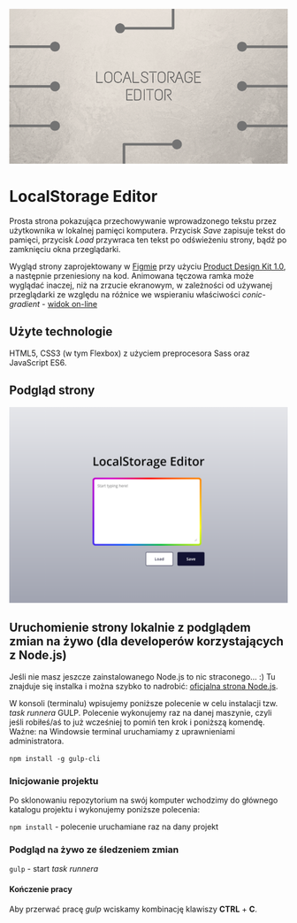 ![cover](https://raw.githubusercontent.com/kasiaizak/localstorage-editor/master/src/assets/img/cover.png)

# LocalStorage Editor

Prosta strona pokazująca przechowywanie wprowadzonego tekstu przez użytkownika w lokalnej pamięci komputera. Przycisk *Save* zapisuje tekst do pamięci, przycisk *Load* przywraca ten tekst po odświeżeniu strony, bądź po zamknięciu okna przeglądarki.

Wygląd strony zaprojektowany w [Figmie](https://www.figma.com/) przy użyciu [Product Design Kit 1.0](https://pdkit.co/), a następnie przeniesiony na kod. Animowana tęczowa ramka może wyglądać inaczej, niż na zrzucie ekranowym, w zależności od używanej przeglądarki ze względu na różnice we wspieraniu właściwości *conic-gradient* - [widok on-line](https://kasiaizak.github.io/localstorage-editor/)

## Użyte technologie

HTML5, CSS3 (w tym Flexbox) z użyciem preprocesora Sass oraz JavaScript ES6.

## Podgląd strony

![Screenshot](https://raw.githubusercontent.com/kasiaizak/localstorage-editor/master/github/screenshot.png)

## Uruchomienie strony lokalnie z podglądem zmian na żywo (dla developerów korzystających z Node.js)

Jeśli nie masz jeszcze zainstalowanego Node.js to nic straconego... :) Tu znajduje się instalka i można szybko to nadrobić: [oficjalna strona Node.js](https://nodejs.org/en/).

W konsoli (terminalu) wpisujemy poniższe polecenie w celu instalacji tzw. *task runnera* GULP. Polecenie wykonujemy raz na danej maszynie, czyli jeśli robiłeś/aś to już wcześniej to pomiń ten krok i poniższą komendę. Ważne: na Windowsie terminal uruchamiamy z uprawnieniami administratora.

`npm install -g gulp-cli`

### Inicjowanie projektu

Po sklonowaniu repozytorium na swój komputer wchodzimy do głównego katalogu projektu i wykonujemy poniższe polecenia:

`npm install` - polecenie uruchamiane raz na dany projekt

### Podgląd na żywo ze śledzeniem zmian

`gulp` - start *task runnera*

#### Kończenie pracy

Aby przerwać pracę *gulp* wciskamy kombinację klawiszy **CTRL** + **C**.

